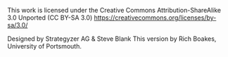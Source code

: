 This work is licensed under the Creative Commons Attribution-ShareAlike 3.0 Unported (CC BY-SA 3.0)
https://creativecommons.org/licenses/by-sa/3.0/

Designed by Strategyzer AG & Steve Blank
This version by Rich Boakes, University of Portsmouth.

